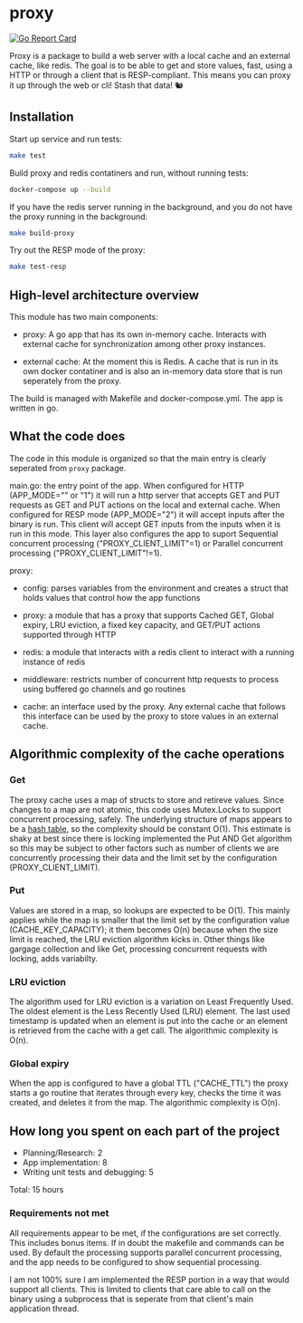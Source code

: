 # proxy
[![Go Report Card](https://goreportcard.com/badge/github.com/cat-turner/proxy)](https://goreportcard.com/report/github.com/cat-turner/proxy)

Proxy is a package to build a web server with a local cache and an external cache, like redis. The goal is to be able to get and store values, fast, using a HTTP or through a client that is RESP-compliant. This means you can proxy it up through the web or cli! Stash that data! 🐿️



## Installation

Start up service and run tests:
```bash
make test
```

Build proxy and redis contatiners and run, without running tests:
```bash
docker-compose up --build
````

If you have the redis server running in the background, and you do not have the proxy running in the background:
```bash
make build-proxy
````

Try out the RESP mode of the proxy:
```bash
make test-resp
```

## High-level architecture overview

This module has two main components:

- proxy: A go app that has its own in-memory cache. Interacts with external cache for synchronization among other proxy instances.

- external cache: At the moment this is Redis. A cache that is run in its own docker contatiner and is also
    an in-memory data store that is run seperately from the proxy.


The build is managed with Makefile and docker-compose.yml. The app is written in go.


## What the code does

The code in this module is organized so that the main entry is clearly seperated from `proxy` package.

main.go: the entry point of the app. When configured for HTTP (APP_MODE="" or "1") it will run a http server that accepts GET and PUT requests as GET and PUT actions on the local and external cache. When configured for RESP mode (APP_MODE="2") it will accept inputs after the binary is run. This client will accept GET inputs from the inputs when it is run in this mode. This layer also configures the app to suport Sequential concurrent processing ("PROXY_CLIENT_LIMIT"=1) or Parallel concurrent processing ("PROXY_CLIENT_LIMIT"!=1).

proxy:

* config: parses variables from the environment and creates a struct that holds values that control how the app functions

* proxy: a module that has a proxy that supports Cached GET, Global expiry, LRU eviction, a fixed key capacity, and GET/PUT actions supported through HTTP

* redis: a module that interacts with a redis client to interact with a running instance of redis

* middleware: restricts number of concurrent http requests to process using buffered go channels and go routines

* cache: an interface used by the proxy. Any external cache that follows this interface can be used by the proxy to store values in an external cache.


## Algorithmic complexity of the cache operations

### Get

The proxy cache uses a map of structs to store and retireve values. Since changes to a map are not atomic, this code uses Mutex.Locks to support concurrent processing, safely. The underlying structure of maps appears to be a [hash table](http://groups.google.com/group/golang-nuts/browse_thread/thread/9286f3bc294e7ca7), so the complexity should be constant O(1). This estimate is shaky at best since there is locking implemented the Put AND Get algorithm so this may be subject to other factors such as number of clients we are concurrently processing their data and the limit set by the configuration (PROXY_CLIENT_LIMIT).


### Put

Values are stored in a map, so lookups are expected to be O(1). This mainly applies while the map is smaller that the limit set by the configuration value (CACHE_KEY_CAPACITY); it them becomes O(n) because when the size limit is reached, the LRU eviction algorithm kicks in. Other things like gargage collection and like Get, processing concurrent requests with locking, adds variabilty.

 ### LRU eviction

The algorithm used for LRU eviction is a variation on Least Frequently Used. The oldest element is the Less Recently Used (LRU) element. The last used timestamp is updated when an element is put into the cache or an element is retrieved from the cache with a get call. The algorithmic complexity is O(n).

### Global expiry 

When the app is configured to have a global TTL ("CACHE_TTL") the proxy starts a go routine that iterates through every key, checks the time it was created, and deletes it from the map. The algorithmic complexity is O(n).

## How long you spent on each part of the project

* Planning/Research: 2
* App implementation: 8
* Writing unit tests and debugging: 5

Total: 15 hours

### Requirements not met

All requirements appear to be met, if the configurations are set correctly. This includes bonus items. If in doubt the makefile and commands can be used. By default the processing supports parallel concurrent processing, and the app needs to be configured to show sequential processing.

I am not 100% sure I am implemented the RESP portion in a way that would support all clients. This is limited to clients that care able to call on the binary using a subprocess that is seperate from that client's main application thread.
